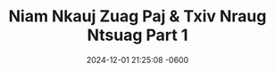 ---
layout: movie-video-data
date:   2024-12-01 21:25:08 -0600
categories: movie

# Search Queries
title:  "Niam Nkauj Zuag Paj & Txiv Nraug Ntsuag Part 1" 

# Movie Attributes
permalink: /movie/Niam-Nkauj-Zuag-Paj-&-Txiv-Nraug-Ntsuag-Part-1
thumbnail: "/assets/images/movie_thumbnails/Niam Nkauj Zuag Paj & Txiv Nraug Ntsuag Part 1.jpeg"
sequel: "Niam Nkauj Zuag Paj & Txiv Nraug Ntsuag Part 2"
synopsis: "Niam Nkauj Zuag Paj thiab txiv nraug Ntsuag yog ib zaj dabneeg sib hlub uas peb Hmoob nawvdaws leejtwg los paub. Zaum no Golden Path Entertainment thiab Asian Video muab tig los mus ua ib zaj yeebyam duab video rau ib tsoom Hmoob sawvdaws tau saib. Nyob rau hauv no nej yuav pom muaj sib ntaus tes taw thiab muaj 'special effects' zoo heev uas peb Hmoob tsis tau muaj leejtwg ua tau dua. Yog nej nyiam zaj 'Nuj Nplaib thiab Ntxawm' nej yuav nyiam zaj no heev thiab. Caw nej sawvdaws saib seb Txiv Nraug Ntsuag mus nrog Zaj Txwj Zaj Laug, Niam Nkauj Kub Kaws, thiab huab tais quam ntuj tus tub sib ntsuas zog hwjhuaj seb thaum kawg nws puas tau Niam Nkauj Zuag Paj los ua nws us pojniam."
producers: "Ntxawg Vwj, Muas Lis"
director: "Daus Yaj, Ntxawg Vwj"
writers: ""
video: "https://www.youtube.com/embed/vjwS-V62z04?si=QxZYp8W20Hy1zrJZ"

cast:
  - name: "Keeb Yaj"
  - name: "Ntxhoo Lauj"
  - name: "Khais Lauj"
  - name: "Kooj Hawj"
  - name: "Kuam Lis"
  - name: "Sua Lis"
  - name: "Tswb Yaj"
  - name: "Txais Hawj"
  - name: "Tswj Hwm Hawj"
  - name: "Daus Yaj"

# Sequels + Parts
basemovie: "Niam Nkauj Zuag Paj & Txiv Nraug Ntsuag Part 1"
year: "2002"
release-type: "DVD VHS"
total_parts: 3
storage: "private"
---
